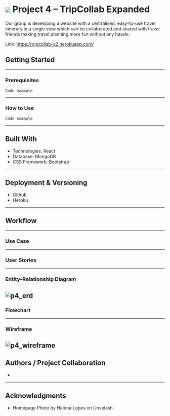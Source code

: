 # ![](https://ga-dash.s3.amazonaws.com/production/assets/logo-9f88ae6c9c3871690e33280fcf557f33.png) Project 4 – TripCollab Expanded

Our group is developing a website with a centralised, easy-to-use travel itinerary in a single view which can be collaborated and shared with travel friends making travel planning more fun without any hassle.

Link: https://tripcollab-v2.herokuapp.com/

## Getting Started


---
### Prerequisites
```
Code example
```
---
### How to Use
```
Code example
```
---

## Built With
* Technologies: React
* Database: MongoDB
* CSS Framework: Bootstrap
---

## Deployment & Versioning
* Github
* Heroku
---
## Workflow
---
### Use Case
---
### User Stories
---
### Entity-Relationship Diagram
![p4_erd](https://user-images.githubusercontent.com/31798170/36463601-edf6b1f4-1705-11e8-9ed2-2d2a437fd0e3.png)
---
### Flowchart
---
### Wireframe
![p4_wireframe](https://user-images.githubusercontent.com/31798170/36463703-939fef62-1706-11e8-923d-f6abbc36962a.png)
---
## Authors / Project Collaboration
*
---
## Acknowledgments
* Homepage Photo by Helena Lopes on Unsplash

